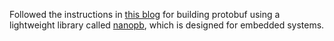 

Followed the instructions in [this blog](https://techtutorialsx.com/2018/10/19/esp32-esp8266-arduino-protocol-buffers/) for building protobuf using a lightweight library called [nanopb](https://jpa.kapsi.fi/nanopb/), which is designed for embedded systems.